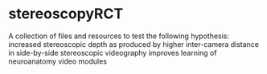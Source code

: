 # stereoscopyRCT
A collection of files and resources to test the following hypothesis: increased stereoscopic depth as produced by higher inter-camera distance in side-by-side stereoscopic videography improves learning of neuroanatomy video modules
